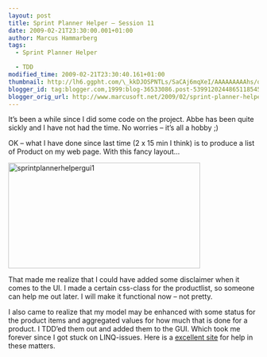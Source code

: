 ```yaml
---
layout: post
title: Sprint Planner Helper – Session 11
date: 2009-02-21T23:30:00.001+01:00
author: Marcus Hammarberg
tags:
  - Sprint Planner Helper

  - TDD
modified_time: 2009-02-21T23:30:40.161+01:00
thumbnail: http://lh6.ggpht.com/\_kkDJOSPNTLs/SaCAj6mqXeI/AAAAAAAAAhs/q5kHDnspv6E/s72-c/sprintplannerhelpergui1_thumb%5B1%5D.jpg?imgmax=800
blogger_id: tag:blogger.com,1999:blog-36533086.post-5399120244865118545
blogger_orig_url: http://www.marcusoft.net/2009/02/sprint-planner-helper-session-11.html
---
```



It’s been a while since I did some code on the project. Abbe has been
quite sickly and I have not had the time. No worries – it’s all a hobby
;)

OK – what I have done since last time (2 x 15 min I think) is to produce
a list of Product on my web page. With this fancy layout…

[<img
src="http://lh6.ggpht.com/_kkDJOSPNTLs/SaCAj6mqXeI/AAAAAAAAAhs/q5kHDnspv6E/sprintplannerhelpergui1_thumb%5B1%5D.jpg?imgmax=800"
title="sprintplannerhelpergui1"
style="border-right: 0px; border-top: 0px; display: inline; border-left: 0px; border-bottom: 0px"
data-border="0" width="386" height="212"
alt="sprintplannerhelpergui1" />](http://lh3.ggpht.com/_kkDJOSPNTLs/SaCAjQSVUTI/AAAAAAAAAho/OLO2yJ2vMTw/s1600-h/sprintplannerhelpergui1%5B3%5D.jpg)

That made me realize that I could have added some disclaimer when it
comes to the UI. I made a certain css-class for the productlist, so
someone can help me out later. I will make it functional now – not
pretty.

I also came to realize that my model may be enhanced with some status
for the product items and aggregated values for how much that is done
for a product. I TDD’ed them out and added them to the GUI. Which took
me forever since I got stuck on LINQ-issues. Here is a [excellent
site](http://msdn.microsoft.com/en-us/vcsharp/aa336746.aspx) for help in
these matters.
